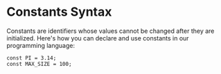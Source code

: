 # Constants Syntax

Constants are identifiers whose values cannot be changed after they are initialized. Here's how you can declare and use constants in our programming language:

```mylang
const PI = 3.14;
const MAX_SIZE = 100;
```
